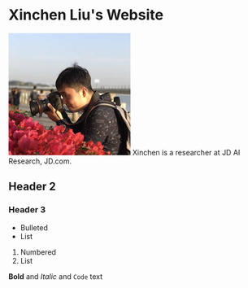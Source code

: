 # Xinchen Liu's Website
![Image](./images/photo1_240.jpg) Xinchen is a researcher at JD AI Research, JD.com.
## Header 2
### Header 3

- Bulleted
- List

1. Numbered
2. List

**Bold** and _Italic_ and `Code` text
